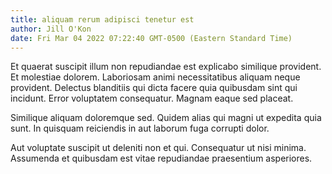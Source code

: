 ```yaml
---
title: aliquam rerum adipisci tenetur est
author: Jill O'Kon
date: Fri Mar 04 2022 07:22:40 GMT-0500 (Eastern Standard Time)
---
```

Et quaerat suscipit illum non repudiandae est explicabo similique provident. Et molestiae dolorem. Laboriosam animi necessitatibus aliquam neque provident. Delectus blanditiis qui dicta facere quia quibusdam sint qui incidunt. Error voluptatem consequatur. Magnam eaque sed placeat.

 Similique aliquam doloremque sed. Quidem alias qui magni ut expedita quia sunt. In quisquam reiciendis in aut laborum fuga corrupti dolor.

 Aut voluptate suscipit ut deleniti non et qui. Consequatur ut nisi minima. Assumenda et quibusdam est vitae repudiandae praesentium asperiores.